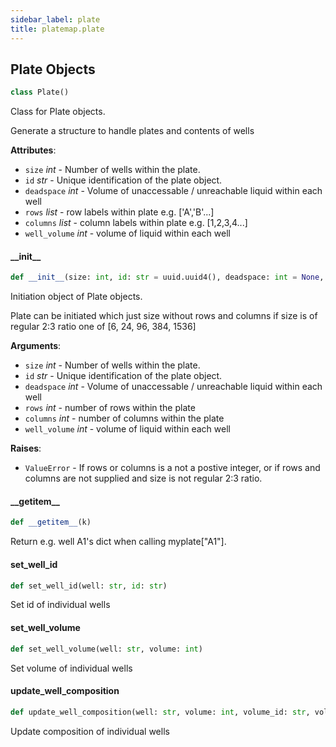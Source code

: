 ```yaml
---
sidebar_label: plate
title: platemap.plate
---
```


## Plate Objects

```python
class Plate()
```

Class for Plate objects.

Generate a structure to handle plates and contents of wells

**Attributes**:

- `size` _int_ - Number of wells within the plate.
- `id` _str_ - Unique identification of the plate object.
- `deadspace` _int_ - Volume of unaccessable / unreachable liquid within each well
- `rows` _list_ - row labels within plate e.g. [&#x27;A&#x27;,&#x27;B&#x27;...]
- `columns` _list_ - column labels within plate e.g. [1,2,3,4...]
- `well_volume` _int_ - volume of liquid within each well

#### \_\_init\_\_

```python
def __init__(size: int, id: str = uuid.uuid4(), deadspace: int = None, rows: int = None, columns: int = None, well_volume: int = None)
```

Initiation object of Plate objects.

Plate can be initiated which just size without rows and columns if size
is of regular 2:3 ratio one of [6, 24, 96, 384, 1536]

**Arguments**:

- `size` _int_ - Number of wells within the plate.
- `id` _str_ - Unique identification of the plate object.
- `deadspace` _int_ - Volume of unaccessable / unreachable liquid within each well
- `rows` _int_ - number of rows within the plate
- `columns` _int_ - number of columns within the plate
- `well_volume` _int_ - volume of liquid within each well
  

**Raises**:

- `ValueError` - If rows or columns is a not a postive integer, or if rows and columns are
  not supplied and size is not regular 2:3 ratio.

#### \_\_getitem\_\_

```python
def __getitem__(k)
```

Return e.g. well A1&#x27;s dict when calling myplate[&quot;A1&quot;].

#### set\_well\_id

```python
def set_well_id(well: str, id: str)
```

Set id of individual wells

#### set\_well\_volume

```python
def set_well_volume(well: str, volume: int)
```

Set volume of individual wells

#### update\_well\_composition

```python
def update_well_composition(well: str, volume: int, volume_id: str, volume_concentration: int = None)
```

Update composition of individual wells

